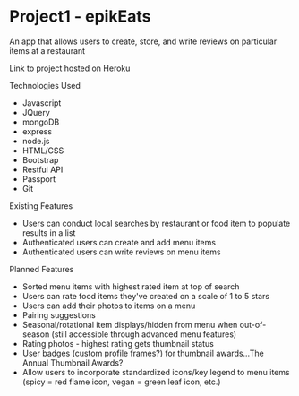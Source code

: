 # Project1 - epikEats
An app that allows users to create, store, and write reviews on particular items at a restaurant

Link to project hosted on Heroku

Technologies Used
* Javascript
* JQuery
* mongoDB
* express
* node.js
* HTML/CSS
* Bootstrap
* Restful API
* Passport
* Git

Existing Features
* Users can conduct local searches by restaurant or food item to populate results in a list
* Authenticated users can create and add menu items
* Authenticated users can write reviews on menu items


Planned Features
* Sorted menu items with highest rated item at top of search
* Users can rate food items they've created on a scale of 1 to 5 stars
* Users can add their photos to items on a menu
* Pairing suggestions
* Seasonal/rotational item displays/hidden from menu when out-of-season (still accessible through advanced menu features)
* Rating photos - highest rating gets thumbnail status
* User badges (custom profile frames?) for thumbnail awards…The Annual Thumbnail Awards?
* Allow users to incorporate standardized icons/key legend to menu items (spicy = red flame icon, vegan = green leaf icon, etc.)
